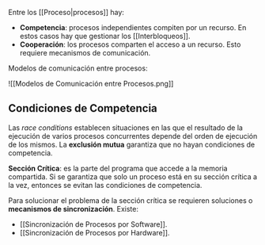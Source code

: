 Entre los [[Proceso|procesos]] hay:

- **Competencia**: procesos independientes compiten por un recurso. En estos casos hay que gestionar los [[Interbloqueos]].
- **Cooperación**: los procesos comparten el acceso a un recurso. Esto requiere mecanismos de comunicación.

Modelos de comunicación entre procesos:

![[Modelos de Comunicación entre Procesos.png]]

## Condiciones de Competencia

Las _race conditions_ establecen situaciones en las que el resultado de la ejecución de varios procesos concurrentes depende del orden de ejecución de los mismos. La **exclusión mutua** garantiza que no hayan condiciones de competencia.

**Sección Crítica**: es la parte del programa que accede a la memoria compartida. Si se garantiza que solo un proceso está en su sección crítica a la vez, entonces se evitan las condiciones de competencia.

Para solucionar el problema de la sección crítica se requieren soluciones o **mecanismos de sincronización**. Existe:

- [[Sincronización de Procesos por Software]].
- [[Sincronización de Procesos por Hardware]].
